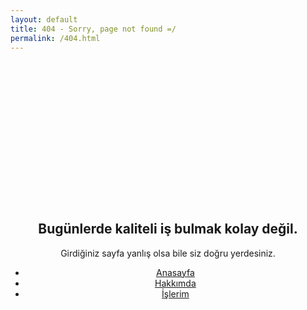 ```yaml
---
layout: default
title: 404 - Sorry, page not found =/
permalink: /404.html
---
```


<style type="text/css" media="screen">
  .container {
    margin: 10px auto;
    max-width: 600px;
    text-align: center;
  }
  h1 {
    margin: 30px 0;
    font-size: 15em;
    line-height: 1;
    letter-spacing: -1px;
    font-family: 'Montserrat', Arial, Helvetica, sans-serif;
    color:#fff;
    font-weight: 900;
    opacity: .2;
  }
  #footer-two{
    position: absolute;
    bottom: 0;
  }
</style>

<div class="not-found-container">
  <div class="container">
    <h1>404</h1>
    <h2><strong>Bugünlerde kaliteli iş bulmak kolay değil.</strong></h2>
    <p>Girdiğiniz sayfa yanlış olsa bile siz doğru yerdesiniz.</p>
    <ul>
      <li><a href="/">Anasayfa</a></li>
      <li><a href="/about">Hakkımda</a></li>
      <li><a href="/works">İşlerim</a></li>
    </ul>
    
  </div>
</div>
